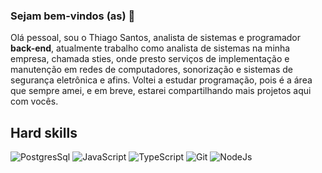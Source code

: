 ### Sejam bem-vindos (as) 👋
Olá pessoal, sou o Thiago Santos, analista de sistemas e programador **back-end**, atualmente trabalho como analista de sistemas na minha empresa, chamada sties, onde presto serviços de implementação e manutenção em redes de computadores, sonorização e sistemas de segurança eletrônica e afins.
Voltei a estudar programação, pois é a área que sempre amei, e em breve, estarei compartilhando mais projetos aqui com vocês.

## Hard skills
![PostgresSql](https://img.shields.io/badge/PostgreSQL-316192?style=for-the-badge&logo=postgresql&logoColor=white)
![JavaScript](https://img.shields.io/badge/JavaScript-323330?style=for-the-badge&logo=javascript&logoColor=F7DF1E)
![TypeScript](https://img.shields.io/badge/TypeScript-007ACC?style=for-the-badge&logo=typescript&logoColor=white)
![Git](https://img.shields.io/badge/GIT-E44C30?style=for-the-badge&logo=git&logoColor=white)
![NodeJs](https://img.shields.io/badge/Node%20js-339933?style=for-the-badge&logo=nodedotjs&logoColor=white)


